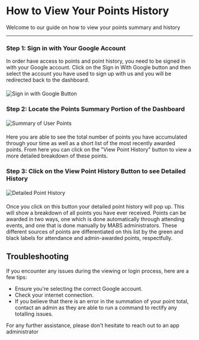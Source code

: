 # How to View Your Points History

Welcome to our guide on how to view your points summary and history

---

### Step 1: Sign in with Your Google Account

In order have access to points and point history, you need to be signed in with your Google account. Click on the Sign in With Google button and then select the account you have used to sign up with us and you will be redirected back to the dashboard.

<img src="/assets/sign-in-button.png" alt="Sign in with Google Button" style="max-width: 100%; max-height: 200px; width: auto; display: block; margin: 20px auto;">

### Step 2: Locate the Points Summary Portion of the Dashboard

<img src="/assets/points-summary.png" alt="Summary of User Points" style="max-width: 100%; max-height: 200px; width: auto; display: block; margin: 20px auto;">

Here you are able to see the total number of points you have accumulated through your time as well as a short list of the most recently awarded points. From here you can click on the "View Point History" button to view a more detailed breakdown of these points. 

### Step 3: Click on the View Point History Button to see Detailed History

<img src="/assets/points-history.png" alt="Detailed Point History" style="max-width: 100%; max-height: 200px; width: auto; display: block; margin: 20px auto;">

Once you click on this button your detailed point history will pop up. This will show a breakdown of all points you have ever received. Points can be awarded in two ways, one which is done automatically through attending events, and one that is done manually by MABS administrators. These different sources of points are differentiated on this list by the green and black labels for attendance and admin-awarded points, respectfully. 

## Troubleshooting

If you encounter any issues during the viewing or login process, here are a few tips:

- Ensure you're selecting the correct Google account.
- Check your internet connection.
- If you believe that there is an error in the summation of your point total, contact an admin as they are able to run a command to rectify any totalling issues.

For any further assistance, please don't hesitate to reach out to an app administrator
